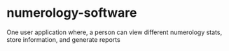 # numerology-software
One user application where, a person can view different numerology stats, store information, and generate reports
